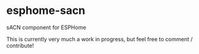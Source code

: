 # esphome-sacn
sACN component for ESPHome

This is currently very much a work in progress, but feel free to comment / contribute!
